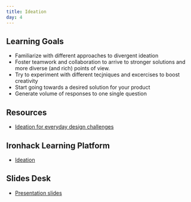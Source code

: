 ```yaml
---
title: Ideation
day: 4
---
```


Learning Goals
--------------

- Familiarize with different approaches to divergent ideation
- Foster teamwork and collaboration to arrive to stronger solutions and more diverse (and rich) points of view.
- Try to experiment with different tecjniques and excercises to boost creativity
- Start going towards a desired solution for your product
- Generate volume of responses to one single question

Resources
---------
- [Ideation for everyday design challenges](https://www.nngroup.com/articles/ux-ideation/)


Ironhack Learning Platform
--------------------------
- [Ideation](http://learn.ironhack.com/#/learning_unit/7023)


Slides Desk
-----------
- [Presentation slides](https://docs.google.com/presentation/d/1Vxe15YgI3kMOo_kVCiPV5FFTflxl7LfxWpPJ9Thmufc/edit)
